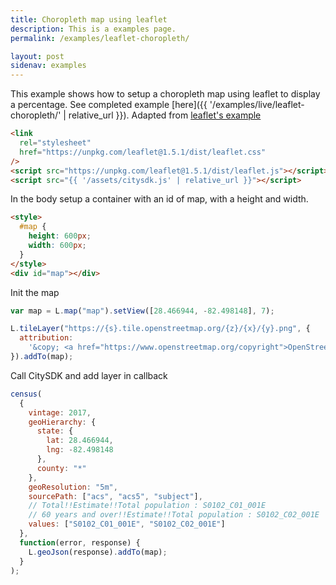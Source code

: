 ```yaml
---
title: Choropleth map using leaflet
description: This is a examples page.
permalink: /examples/leaflet-choropleth/

layout: post
sidenav: examples
---
```


This example shows how to setup a choropleth map using leaflet to display a percentage. See completed example [here]({{ '/examples/live/leaflet-choropleth/' | relative_url }}). Adapted from [leaflet's example](https://leafletjs.com/examples/choropleth/)

<!-- <iframe src="{{ '/examples/live/leaflet-choropleth/' | relative_url }}"></iframe> -->

```html
<link
  rel="stylesheet"
  href="https://unpkg.com/leaflet@1.5.1/dist/leaflet.css"
/>
<script src="https://unpkg.com/leaflet@1.5.1/dist/leaflet.js"></script>
<script src="{{ '/assets/citysdk.js' | relative_url }}"></script>
```

In the body setup a container with an id of map, with a height and width.

```html
<style>
  #map {
    height: 600px;
    width: 600px;
  }
</style>
<div id="map"></div>
```

Init the map

```js
var map = L.map("map").setView([28.466944, -82.498148], 7);

L.tileLayer("https://{s}.tile.openstreetmap.org/{z}/{x}/{y}.png", {
  attribution:
    '&copy; <a href="https://www.openstreetmap.org/copyright">OpenStreetMap</a> contributors'
}).addTo(map);
```

Call CitySDK and add layer in callback

```js
census(
  {
    vintage: 2017,
    geoHierarchy: {
      state: {
        lat: 28.466944,
        lng: -82.498148
      },
      county: "*"
    },
    geoResolution: "5m",
    sourcePath: ["acs", "acs5", "subject"],
    // Total!!Estimate!!Total population : S0102_C01_001E
    // 60 years and over!!Estimate!!Total population : S0102_C02_001E
    values: ["S0102_C01_001E", "S0102_C02_001E"]
  },
  function(error, response) {
    L.geoJson(response).addTo(map);
  }
);
```
